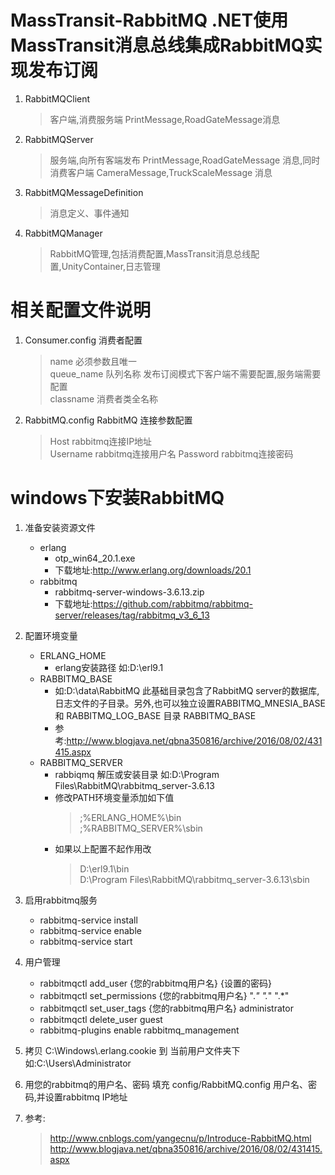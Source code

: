# MassTransit-RabbitMQ  .NET使用MassTransit消息总线集成RabbitMQ实现发布订阅

1. RabbitMQClient  
      > 客户端,消费服务端 PrintMessage,RoadGateMessage消息
2. RabbitMQServer  
      > 服务端,向所有客端发布 PrintMessage,RoadGateMessage 消息,同时消费客户端 CameraMessage,TruckScaleMessage 消息
3. RabbitMQMessageDefinition  
      > 消息定义、事件通知
4. RabbitMQManager  
      > RabbitMQ管理,包括消费配置,MassTransit消息总线配置,UnityContainer,日志管理

# 相关配置文件说明

1. Consumer.config 消费者配置
    > name         必须参数且唯一    
    > queue_name   队列名称 发布订阅模式下客户端不需要配置,服务端需要配置    
    > classname    消费者类全名称
    
2. RabbitMQ.config RabbitMQ 连接参数配置
   > Host rabbitmq连接IP地址  
   > Username rabbitmq连接用户名 
   > Password rabbitmq连接密码


# windows下安装RabbitMQ

1. 准备安装资源文件
    - erlang
        + otp_win64_20.1.exe
        + 下载地址:http://www.erlang.org/downloads/20.1
    - rabbitmq
        + rabbitmq-server-windows-3.6.13.zip
        + 下载地址:https://github.com/rabbitmq/rabbitmq-server/releases/tag/rabbitmq_v3_6_13
	  
2. 配置环境变量
   - ERLANG_HOME        
        + erlang安装路径 如:D:\erl9.1
   - RABBITMQ_BASE      
      + 如:D:\data\RabbitMQ 此基础目录包含了RabbitMQ server的数据库,日志文件的子目录。另外,也可以独立设置RABBITMQ_MNESIA_BASE 和 RABBITMQ_LOG_BASE 目录 RABBITMQ_BASE 
      + 参考:http://www.blogjava.net/qbna350816/archive/2016/08/02/431415.aspx
   - RABBITMQ_SERVER    
        + rabbiqmq 解压或安装目录 如:D:\Program Files\RabbitMQ\rabbitmq_server-3.6.13
        + 修改PATH环境变量添加如下值
           > ;%ERLANG_HOME%\bin                   
           > ;%RABBITMQ_SERVER%\sbin
        + 如果以上配置不起作用改 
           > D:\erl9.1\bin 	  
           > D:\Program Files\RabbitMQ\rabbitmq_server-3.6.13\sbin
3. 启用rabbitmq服务 
   - rabbitmq-service install
   - rabbitmq-service enable
   - rabbitmq-service start
4. 用户管理
   - rabbitmqctl  add_user  {您的rabbitmq用户名}  {设置的密码}
   - rabbitmqctl  set_permissions  {您的rabbitmq用户名}  ".*"  ".*"  ".*"
   - rabbitmqctl  set_user_tags {您的rabbitmq用户名} administrator
   - rabbitmqctl  delete_user guest
   - rabbitmq-plugins enable rabbitmq_management
5. 拷贝 C:\Windows\\.erlang.cookie 到 当前用户文件夹下 如:C:\Users\Administrator
6. 用您的rabbitmq的用户名、密码 填充 config/RabbitMQ.config 用户名、密码,并设置rabbitmq IP地址

7. 参考:
    > http://www.cnblogs.com/yangecnu/p/Introduce-RabbitMQ.html
    > http://www.blogjava.net/qbna350816/archive/2016/08/02/431415.aspx
